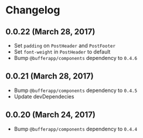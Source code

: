 # Changelog

## 0.0.22 (March 28, 2017)

- Set `padding` on `PostHeader` and `PostFooter`
- Set `font-weight` in `PostHeader` to default
- Bump `@bufferapp/components` dependency to `0.4.6`

## 0.0.21 (March 28, 2017)

- Bump `@bufferapp/components` dependency to `0.4.5`
- Update devDependecies

## 0.0.20 (March 24, 2017)

- Bump `@bufferapp/components` dependency to `0.4.4`
